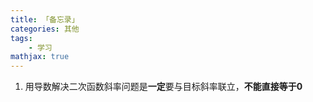 ```yaml
---
title: 「备忘录」
categories: 其他
tags:
    - 学习
mathjax: true
---
```


1. 用导数解决二次函数斜率问题是**一定**要与目标斜率联立，**不能直接等于$0$**